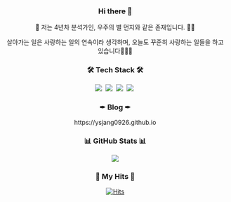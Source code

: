 <h3 align="center"> Hi there 👋 </h3>

<!--
**ysjang0926/ysjang0926** is a ✨ _special_ ✨ repository because its `README.md` (this file) appears on your GitHub profile.

Here are some ideas to get you started:

- 🔭 I’m currently working on ...
- 🌱 I’m currently learning ...
- 👯 I’m looking to collaborate on ...
- 🤔 I’m looking for help with ...
- 💬 Ask me about ...
- 📫 How to reach me: ...
- 😄 Pronouns: ...
- ⚡ Fun fact: ...
-->

<p align="center">
🚀 저는 4년차 분석가인, 우주의 별 먼지와 같은 존재입니다. 👩‍🚀
</p>
<p align="center">
살아가는 일은 사랑하는 일의 연속이라 생각하며, 오늘도 꾸준히 사랑하는 일들을 하고 있습니다🏄🏻‍♂️
</p>


<h3 align="center">🛠 Tech Stack 🛠</h3>
<p align="center">
  <img src="https://img.shields.io/badge/R-276DC3?style=flat-square&logo=Python&logoColor=white"/></a>&nbsp
  <img src="https://img.shields.io/badge/Python-3766AB?style=flat-square&logo=Python&logoColor=white"/></a>&nbsp
  <img src="https://img.shields.io/badge/MySQL-4479A1?style=flat-square&logo=Python&logoColor=white"/></a>&nbsp
  <img src="https://img.shields.io/badge/Power BI-F2C811?style=flat-square&logo=Python&logoColor=white"/></a>&nbsp
</p>

<h3 align="center">✒ Blog ✒</h3>
<p align="center">
	https://ysjang0926.github.io
</p>

<h3 align="center">📊 GitHub Stats 📊 </h3>
<p align="center"> 
  <img src="https://github-readme-stats.vercel.app/api?username=ysjang0926&theme=vue&show_icons=true"/></a>
</p>

<h3 align="center">🎇 My Hits 🎇 </h3>

<div align=center>
  
[![Hits](https://hits.seeyoufarm.com/api/count/incr/badge.svg?url=https%3A%2F%2Fgithub.com%2Fysjang0926&count_bg=%23D7D265&title_bg=%23252222&icon=&icon_color=%23E7E7E7&title=hits&edge_flat=false)](https://hits.seeyoufarm.com)
  
</div>
  
	


